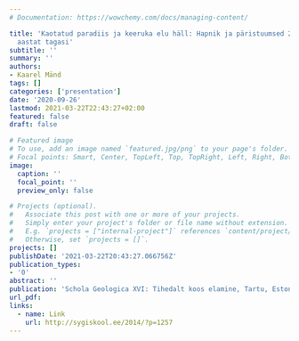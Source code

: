 ```yaml
---
# Documentation: https://wowchemy.com/docs/managing-content/

title: 'Kaotatud paradiis ja keeruka elu häll: Hapnik ja päristuumsed 2 miljardit
  aastat tagasi'
subtitle: ''
summary: ''
authors:
- Kaarel Mänd
tags: []
categories: ['presentation']
date: '2020-09-26'
lastmod: 2021-03-22T22:43:27+02:00
featured: false
draft: false

# Featured image
# To use, add an image named `featured.jpg/png` to your page's folder.
# Focal points: Smart, Center, TopLeft, Top, TopRight, Left, Right, BottomLeft, Bottom, BottomRight.
image:
  caption: ''
  focal_point: ''
  preview_only: false

# Projects (optional).
#   Associate this post with one or more of your projects.
#   Simply enter your project's folder or file name without extension.
#   E.g. `projects = ["internal-project"]` references `content/project/deep-learning/index.md`.
#   Otherwise, set `projects = []`.
projects: []
publishDate: '2021-03-22T20:43:27.066756Z'
publication_types:
- '0'
abstract: ''
publication: 'Schola Geologica XVI: Tihedalt koos elamine, Tartu, Estonia'
url_pdf:
links:
  - name: Link
    url: http://sygiskool.ee/2014/?p=1257
---
```

